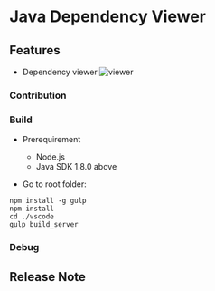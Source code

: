 # Java Dependency Viewer

## Features

* Dependency viewer
![viewer](https://raw.githubusercontent.com/yaohaizh/java-copilot/master/vscode/images/Dependency.gif)

### Contribution
### Build
* Prerequirement
    - Node.js
    - Java SDK 1.8.0 above

* Go to root folder: 
```
npm install -g gulp 
npm install 
cd ./vscode
gulp build_server

```

### Debug


## Release Note

